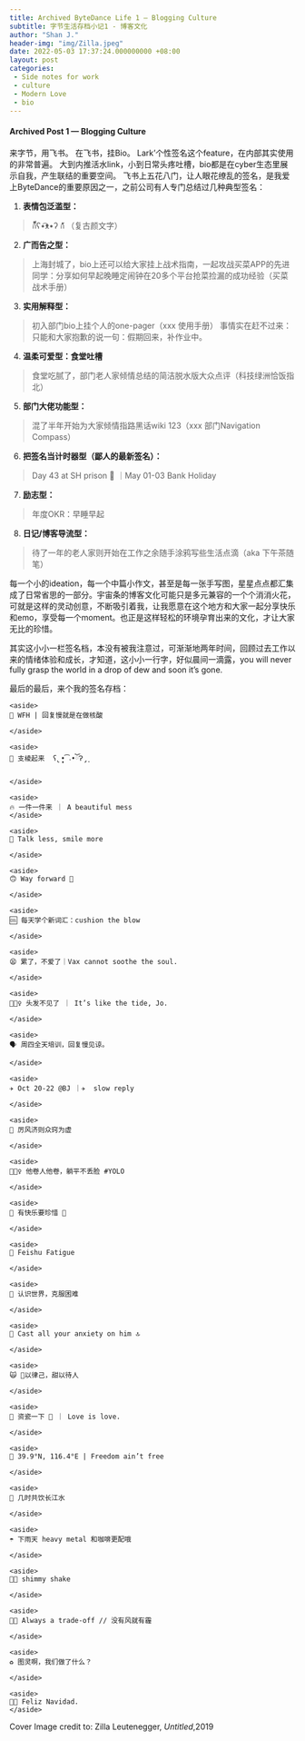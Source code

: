 ```yaml
---
title: Archived ByteDance Life 1 — Blogging Culture
subtitle: 字节生活存档小记1 - 博客文化
author: "Shan J."
header-img: "img/Zilla.jpeg"
date: 2022-05-03 17:37:24.000000000 +08:00
layout: post
categories:
 - Side notes for work
 - culture
 - Modern Love
 - bio
---
```


#### Archived Post 1 — Blogging Culture
来字节，用飞书。
在飞书，挂Bio。
Lark’个性签名这个feature，在内部其实使用的非常普遍。
大到内推活水link，小到日常头疼吐槽，bio都是在cyber生态里展示自我，产生联结的重要空间。
飞书上五花八门，让人眼花缭乱的签名，是我爱上ByteDance的重要原因之一，之前公司有人专门总结过几种典型签名：

1. **表情包泛滥型：**
> ก็็็็็็็็ʕ•͡ᴥ•ʔ ก้้้้้้้้้ （复古颜文字）

2. **广而告之型：**
> 上海封城了，bio上还可以给大家挂上战术指南，一起攻战买菜APP的先进同学：分享如何早起晚睡定闹钟在20多个平台抢菜捡漏的成功经验（买菜战术手册）

3. **实用解释型：**
> 初入部门bio上挂个人的one-pager（xxx 使用手册）
> 事情实在赶不过来：只能和大家抱歉的说一句：假期回来，补作业中。

4. **温柔可爱型：食堂吐槽**
> 食堂吃腻了，部门老人家倾情总结的简洁脱水版大众点评（科技绿洲恰饭指北）

5. **部门大佬功能型：**
> 混了半年开始为大家倾情指路黑话wiki 123（xxx 部门Navigation Compass）

6. **把签名当计时器型（鄙人的最新签名）：**
> Day 43 at SH prison 🧬 ｜May 01-03 Bank Holiday

7. **励志型：**
> 年度OKR：早睡早起

8. **日记/博客导流型：**
> 待了一年的老人家则开始在工作之余随手涂鸦写些生活点滴（aka 下午茶随笔）

每一个小的ideation，每一个中篇小作文，甚至是每一张手写图，星星点点都汇集成了日常省思的一部分。宇宙条的博客文化可能只是多元兼容的一个个消消火花，可就是这样的灵动创意，不断吸引着我，让我愿意在这个地方和大家一起分享快乐和emo，享受每一个moment。也正是这样轻松的环境孕育出来的文化，才让大家无比的珍惜。

其实这小小一栏签名档，本没有被我注意过，可渐渐地两年时间，回顾过去工作以来的情绪体验和成长，才知道，这小小一行字，好似晨间一滴露，you will never fully grasp the world in a drop of dew and soon it’s gone.

最后的最后，来个我的签名存档：

````SAS
<aside>
💉 WFH | 回复慢就是在做核酸

</aside>

<aside>
🐶 支棱起来  ʕ̢̣̣̣̣̩̩̩̩•͡˔•ོɁ̡̣̣

</aside>

<aside>
🔥 一件一件来 ｜ A beautiful mess
</aside>

<aside>
🤣 Talk less, smile more

</aside>

<aside>
🙃 Way forward 🦌

</aside>

<aside>
🆒 每天学个新词汇：cushion the blow

</aside>

<aside>
😫 累了，不爱了｜Vax cannot soothe the soul.

</aside>

<aside>
💇🏻‍♀️ 头发不见了 ｜ It’s like the tide, Jo.

</aside>

<aside>
🗣 周四全天培训，回复慢见谅。

</aside>

<aside>
✈️ Oct 20-22 @BJ ｜✈️  slow reply

</aside>

<aside>
💨 厉风济则众窍为虚

</aside>

<aside>
🤦🏻‍♀️ 他卷人他卷，躺平不丢脸 #YOLO

</aside>

<aside>
🔑 有快乐要珍惜 🥑

</aside>

<aside>
🚧 Feishu Fatigue

</aside>

<aside>
📌 认识世界，克服困难

</aside>

<aside>
🚀 Cast all your anxiety on him 🔝

</aside>

<aside>
🙀 🧂以律己，甜以待人

</aside>

<aside>
🙉 资瓷一下 🌈 ｜ Love is love.

</aside>

<aside>
📍 39.9°N, 116.4°E | Freedom ain’t free

</aside>

<aside>
🌿 几时共饮长江水

</aside>

<aside>
☂️ 下雨天 heavy metal 和咖啡更配哦

</aside>

<aside>
💃🏻 shimmy shake

</aside>

<aside>
🚴🏻 Always a trade-off // 没有风就有霾

</aside>

<aside>
♻️ 图灵啊，我们做了什么？

</aside>

<aside>
🎅🏻 Feliz Navidad.
</aside>
````

Cover Image credit to: Zilla Leutenegger, *Untitled*,2019
